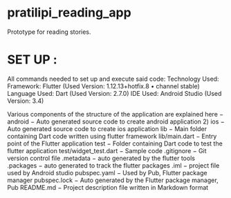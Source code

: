 # pratilipi_reading_app

Prototype for reading stories.

# SET UP :
All commands needed to set up and execute said code:
  Technology Used:
    Framework: Flutter (Used Version: 1.12.13+hotfix.8 • channel stable)
    Language Used: Dart (Used Version: 2.7.0)
    IDE Used: Android Studio (Used Version: 3.4)
   
  Various components of the structure of the application are explained here −
    android − Auto generated source code to create android application 2) ios − Auto generated source code to create ios application
    lib − Main folder containing Dart code written using flutter framework
    lib/main.dart − Entry point of the Flutter application
    test − Folder containing Dart code to test the flutter application
    test/widget_test.dart − Sample code
    .gitignore − Git version control file
    .metadata − auto generated by the flutter tools
    .packages − auto generated to track the flutter packages
    .iml − project file used by Android studio
    pubspec.yaml − Used by Pub, Flutter package manager
    pubspec.lock − Auto generated by the Flutter package manager, Pub
    README.md − Project description file written in Markdown format




